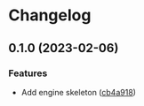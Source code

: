 # Changelog

## 0.1.0 (2023-02-06)


### Features

* Add engine skeleton ([cb4a918](https://github.com/evematic/evematic/commit/cb4a918950cc8efa2cedf9a130961cc2159e9b92))

